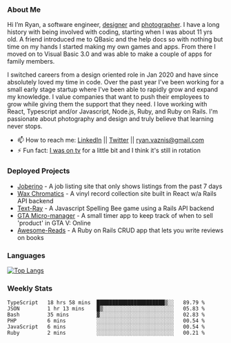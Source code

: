 ### About Me
Hi I’m Ryan, a software engineer, [designer](https://www.denvermullets.com/video) and [photographer](https://www.denvermullets.com/). I have a long history with being involved with coding, starting when I was about 11 yrs old. A friend introduced me to QBasic and the help docs so with nothing but time on my hands I started making my own games and apps. From there I moved on to Visual Basic 3.0 and was able to make a couple of apps for family members.

I switched careers from a design oriented role in Jan 2020 and have since absolutely loved my time in code. Over the past year I've been working for a small early stage startup where I've been able to rapidly grow and expand my knowledge. I value companies that want to push their employees to grow while giving them the support that they need. I love working with React, Typescript and/or Javascript, Node.js, Ruby, and Ruby on Rails. I'm passionate about photography and design and truly believe that learning never stops.

- 📫 How to reach me: [LinkedIn](https://www.linkedin.com/in/ryanvaznis) || [Twitter](https://twitter.com/ryanvaznis) || ryan.vaznis@gmail.com
- ⚡ Fun fact: [I was on tv](https://vimeo.com/381425882) for a little bit and I think it's still in rotation

<!-- ### Currently Working On
- [Video Game] In my free time I've been working on a game built with Godot Engine and GDScript (similar to Python)
- [Joberino](https://github.com/denvermullets/joberino-portal-api) - A local job scraper that pulls from job sites within the last 24hrs so you can stay on top of unique job postings day to day. Hide jobs you don't want and hides all Senior level jobs. Feel free to fork / clone and make PR's! -->


### Deployed Projects

- [Joberino](https://joberino.dev) - A job listing site that only shows listings from the past 7 days
- [Wax Chromatics](https://waxchromatics.com) - A vinyl record collection site built in React w/a Rails API backend
- [Text-Ray](https://text-ray.xyz) - A Javascript Spelling Bee game using a Rails API backend
- [GTA Micro-manager](https://gtao-tracker.xyz) - A small timer app to keep track of when to sell 'product' in GTA V: Online
- [Awesome-Reads](https://awesome-reads.com) - A Ruby on Rails CRUD app that lets you write reviews on books

### Languages

[![Top Langs](https://github-readme-stats.vercel.app/api/top-langs/?username=denvermullets&layout=compact&langs_count=10)](https://github.com/denvermullets)

### Weekly Stats
<!--START_SECTION:waka-->

```text
TypeScript   18 hrs 58 mins  ██████████████████████▒░░   89.79 %
JSON         1 hr 13 mins    █▒░░░░░░░░░░░░░░░░░░░░░░░   05.83 %
Bash         35 mins         ▓░░░░░░░░░░░░░░░░░░░░░░░░   02.83 %
PHP          6 mins          ░░░░░░░░░░░░░░░░░░░░░░░░░   00.54 %
JavaScript   6 mins          ░░░░░░░░░░░░░░░░░░░░░░░░░   00.54 %
Ruby         2 mins          ░░░░░░░░░░░░░░░░░░░░░░░░░   00.21 %
```

<!--END_SECTION:waka-->


